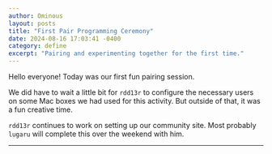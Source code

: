 ```yaml
---
author: Ominous
layout: posts
title: "First Pair Programming Ceremony"
date: 2024-08-16 17:03:41 -0400
category: define
excerpt: "Pairing and experimenting together for the first time."
---
```


Hello everyone! 
Today was our first fun pairing session.

We did have to wait a little bit for `rdd13r` 
to configure the necessary users on some Mac boxes 
we had used for this activity.
But outside of that, it was a fun creative time.

`rdd13r` continues to work on setting up our community site.
Most probably `lugaru` will complete this over the weekend with him.
___
